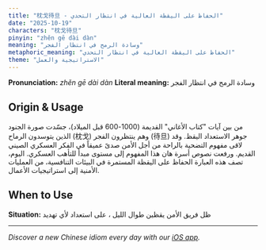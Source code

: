```yaml
---
title: "枕戈待旦 - الحفاظ على اليقظة العالية في انتظار التحدي"
date: "2025-10-19"
characters: "枕戈待旦"
pinyin: "zhěn gē dài dàn"
meaning: "وسادة الرمح في انتظار الفجر"
metaphoric_meaning: "الحفاظ على اليقظة العالية في انتظار التحدي"
theme: "الاستراتيجية والعمل"
---
```


**Pronunciation:** *zhěn gē dài dàn*
**Literal meaning:** وسادة الرمح في انتظار الفجر

## Origin & Usage

من بين آيات "كتاب الأغاني" القديمة (1000-600 قبل الميلاد)، جسّدت صورة الجنود الذين يتوسدون الرماح (枕戈) وهم ينتظرون الفجر (待旦) جوهر الاستعداد اليقظ. وقد لاقى مفهوم التضحية بالراحة من أجل الأمن صدىً عميقاً في الفكر العسكري الصيني القديم. ورفعت نصوص أسرة هان هذا المفهوم إلى مستوى مبدأ للتأهب العسكري. اليوم، تصف هذه العبارة الحفاظ على اليقظة المستمرة في البيئات التنافسية، من العمليات الأمنية إلى استراتيجيات الأعمال.

## When to Use

**Situation:** ظل فريق الأمن يقظين طوال الليل ، على استعداد لأي تهديد

---

*Discover a new Chinese idiom every day with our [iOS app](https://apps.apple.com/us/app/daily-chinese-idioms/id6740611324).*
